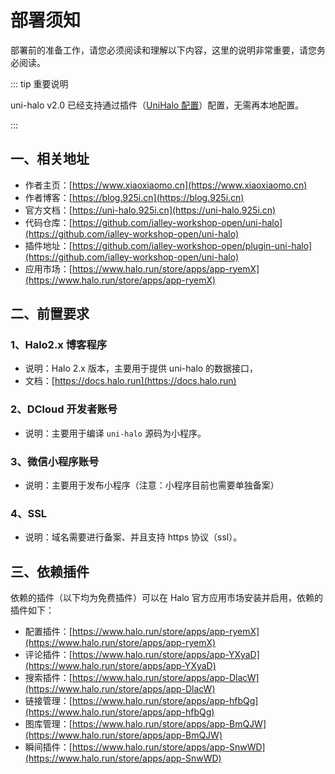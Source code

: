 # 部署须知

部署前的准备工作，请您必须阅读和理解以下内容，这里的说明非常重要，请您务必阅读。

::: tip 重要说明

uni-halo v2.0  已经支持通过插件（[UniHalo 配置](https://github.com/ialley-workshop-open/plugin-uni-halo)）配置，无需再本地配置。

:::

## 一、相关地址

- 作者主页：[https://www.xiaoxiaomo.cn](https://www.xiaoxiaomo.cn)
- 作者博客：[https://blog.925i.cn](https://blog.925i.cn)
- 官方文档：[https://uni-halo.925i.cn](https://uni-halo.925i.cn)
- 代码仓库：[https://github.com/ialley-workshop-open/uni-halo](https://github.com/ialley-workshop-open/uni-halo)
- 插件地址：[https://github.com/ialley-workshop-open/plugin-uni-halo](https://github.com/ialley-workshop-open/uni-halo)
- 应用市场：[https://www.halo.run/store/apps/app-ryemX](https://www.halo.run/store/apps/app-ryemX)

## 二、前置要求

### 1、Halo2.x 博客程序

- 说明：Halo 2.x 版本，主要用于提供 uni-halo 的数据接口，
- 文档：[https://docs.halo.run](https://docs.halo.run)

### 2、DCloud 开发者账号

- 说明：主要用于编译 `uni-halo` 源码为小程序。

### 3、微信小程序账号

- 说明：主要用于发布小程序（注意：小程序目前也需要单独备案）

### 4、SSL

- 说明：域名需要进行备案、并且支持 https 协议（ssl）。

## 三、依赖插件

依赖的插件（以下均为免费插件）可以在 Halo 官方应用市场安装并启用，依赖的插件如下：

- 配置插件：[https://www.halo.run/store/apps/app-ryemX](https://www.halo.run/store/apps/app-ryemX)
- 评论插件：[https://www.halo.run/store/apps/app-YXyaD](https://www.halo.run/store/apps/app-YXyaD)
- 搜索插件：[https://www.halo.run/store/apps/app-DlacW](https://www.halo.run/store/apps/app-DlacW)
- 链接管理：[https://www.halo.run/store/apps/app-hfbQg](https://www.halo.run/store/apps/app-hfbQg)
- 图库管理：[https://www.halo.run/store/apps/app-BmQJW](https://www.halo.run/store/apps/app-BmQJW)
- 瞬间插件：[https://www.halo.run/store/apps/app-SnwWD](https://www.halo.run/store/apps/app-SnwWD)
